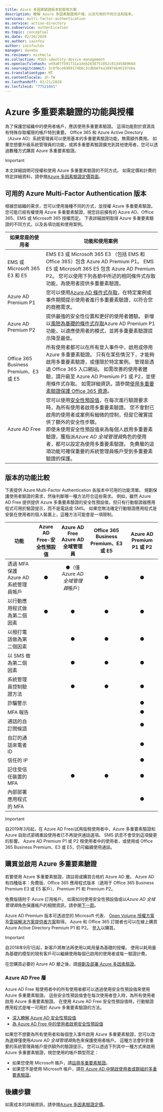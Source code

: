 ```yaml
---
title: Azure 多因素驗證版本和取用方案
description: 瞭解 Azure 多因素驗證用戶端，以及可用的不同方法和版本。
services: multi-factor-authentication
ms.service: active-directory
ms.subservice: authentication
ms.topic: conceptual
ms.date: 02/20/2020
ms.author: iainfou
author: iainfoulds
manager: daveba
ms.reviewer: michmcla
ms.collection: M365-identity-device-management
ms.openlocfilehash: e49a07f591731a1deb2838751852c0134548966d
ms.sourcegitcommit: 3c8fbce6989174b6c3cdbb6fea38974b46197ebe
ms.translationtype: MT
ms.contentlocale: zh-TW
ms.lasthandoff: 02/21/2020
ms.locfileid: "77521841"
---
```

# <a name="features-and-licenses-for-azure-multi-factor-authentication"></a>Azure 多重要素驗證的功能與授權

為了保護您組織中的使用者帳戶，應該使用多重要素驗證。 這項功能對於資源具有特殊存取權限的帳戶特別重要。 Office 365 和 Azure Active Directory （Azure AD）系統管理員可以使用基本的多重要素驗證功能，無需額外費用。 如果您想要升級系統管理員的功能，或將多重要素驗證擴充到其他使用者，您可以透過數種方式購買 Azure 多重要素驗證。

> [!IMPORTANT]
> 本文詳細說明可授權和使用 Azure 多重要素驗證的不同方式。 如需定價和計費的特定詳細資料，請參閱[Azure 多因素驗證定價頁面](https://azure.microsoft.com/pricing/details/multi-factor-authentication/)。

## <a name="available-versions-of-azure-multi-factor-authentication"></a>可用的 Azure Multi-Factor Authentication 版本

根據您組織的需求，您可以使用幾種不同的方式，並授權 Azure 多重要素驗證。 您可能已經有權使用 Azure 多重要素驗證，視您目前擁有的 Azure AD、Office 365、EMS 或 Microsoft 365 授權而定。 下表詳細說明取得 Azure 多重要素驗證的不同方式，以及各項功能和使用案例。

| 如果您是的使用者 | 功能和使用案例 |
| --- | --- |
| EMS 或 Microsoft 365 E3 和 E5 | EMS E3 或 Microsoft 365 E3 （包括 EMS 和 Office 365）包含 Azure AD Premium P1。 EMS E5 或 Microsoft 365 E5 包含 Azure AD Premium P2。 您可以使用下列各節中所述的相同條件式存取功能，為使用者提供多重要素驗證。 |
| Azure AD Premium P1 | 您可以使用[Azure AD 條件式存取](../conditional-access/overview.md)，在特定案例或事件期間提示使用者進行多重要素驗證，以符合您的商務需求。 |
| Azure AD Premium P2 | 提供最強的安全性位置和更好的使用者體驗。 新增以[風險為基礎的條件式存取](../conditional-access/howto-conditional-access-policy-risk.md)Azure AD Premium P1 功能，以適應使用者的模式，並將多重要素驗證提示降至最低。 |
| Office 365 Business Premium、E3 或 E5 | 所有使用者都可以在所有登入事件中，啟用或停用 Azure 多重要素驗證。 只有在某些情況下，才能夠啟用多重要素驗證，或僅限於特定案例。 管理是透過 Office 365 入口網站。 如需改善的使用者體驗，請升級至 Azure AD Premium P1 或 P2，並使用條件式存取。 如需詳細資訊，請參閱[使用多重要素驗證保護 Office 365 資源](https://support.office.com/article/Set-up-multi-factor-authentication-for-Office-365-users-8f0454b2-f51a-4d9c-bcde-2c48e41621c6)。 |
| Azure AD Free | 您可以使用[安全性預設值](../fundamentals/concept-fundamentals-security-defaults.md)，在每次進行驗證要求時，為所有使用者啟用多重要素驗證。 您不會對已啟用的使用者或案例有細微的控制，但是它確實提供了額外的安全性步驟。<br /> 即使未使用安全性預設值來為每個人啟用多重要素驗證，獲指派*Azure AD 全域管理員*角色的使用者，都可以設定為使用多重要素驗證。 免費層的這項功能可確保重要的系統管理員帳戶受到多重要素驗證的保護。 |

## <a name="feature-comparison-of-versions"></a>版本的功能比較

下表提供 Azure Multi-Factor Authentication 各版本中可用的功能清單。 規劃保護使用者驗證的需求，然後判斷哪一種方法符合這些需求。 例如，雖然 Azure AD Free 提供提供 Azure 多重要素驗證的安全性預設值，但只有行動驗證器應用程式可用於驗證提示，而不是電話或 SMS。 如果您無法確定行動驗證應用程式是安裝在使用者的個人裝置上，這種方法可能會是一項限制。

| 功能 | Azure AD Free-安全性預設值 | Azure AD Free Azure AD 全域管理員 | Office 365 Business Premium、E3 或 E5 | Azure AD Premium P1 或 P2 |
| --- |:---:|:---:|:---:|:---:|
| 透過 MFA 保護 Azure AD 系統管理員帳戶 | ● | ●（僅*Azure AD 全域管理員*帳戶） | ● | ● |
| 以行動應用程式做為第二個因素 | ● | ● | ● | ● |
| 以撥打電話做為第二個因素 | | ● | ● | ● |
| 以 SMS 做為第二個因素 | | ● | ● | ● |
| 系統管理員控制驗證方法 | | ● | ● | ● |
| 詐騙警示 | | | | ● |
| MFA 報告 | | | | ● |
| 通話的自訂問候語 | | | | ● |
| 自訂的通話來電者 ID | | | | ● |
| 信任的 IP | | | | ● |
| 記住受信任裝置的 MFA | | ● | ● | ● |
| 內部部署應用程式的 MFA | | | | ● |

> [!IMPORTANT]
> 自2019年3月起，在 Azure AD Free/試用版租使用者中，Azure 多重要素驗證和 Azure 自助式密碼重設使用者已不再提供通話選項。 SMS 訊息不會受到這項變更的影響。 Azure AD Premium P1 或 P2 租使用者中的使用者，或使用或 Office 365 Business Premium、E3 或 E5，仍可繼續使用通話。

## <a name="purchase-and-enable-azure-multi-factor-authentication"></a>購買並啟用 Azure 多重要素驗證

若要使用 Azure 多重要素驗證，請註冊或購買合格的 Azure AD 層。 Azure AD 有四種版本：免費版、Office 365 應用程式版本（適用于 Office 365 Business Premium E3 或 E5 客戶）、Premium P1 和 Premium P2。

免費版隨附于 Azure 訂用帳戶。 如需如何使用安全性預設值或以*Azure AD 全域管理員*角色保護帳戶的相關資訊，請參閱[下一節](#azure-ad-free-tier)。

Azure AD Premium 版本可透過您的 Microsoft 代表、 [Open Volume 授權方案](https://www.microsoft.com/licensing/licensing-programs/open-license.aspx)及[雲端解決方案提供者方案](https://go.microsoft.com/fwlink/?LinkId=614968&clcid=0x409)取得。 Azure 和 Office 365 訂閱者也可以在線上購買 Azure Active Directory Premium P1 和 P2。 登[入](https://portal.office.com/Commerce/Catalog.aspx)以購買。

> [!IMPORTANT]
> 自2018年9月1日起，新客戶將無法再使用以耗用量為基礎的授權。 使用以耗用量為基礎的模型的現有客戶可以繼續使用每個已啟用的使用者或每一驗證計費。

在您購買必要的 Azure AD 層之後，請[規劃及部署 Azure 多因素驗證](howto-mfa-getstarted.md)。

### <a name="azure-ad-free-tier"></a>Azure AD Free 層

Azure AD Free 租使用者中的所有使用者都可以透過使用安全性預設值來使用 Azure 多重要素驗證。 這些安全性預設值會在每次使用者登入時，為所有使用者啟用 Azure 多重要素驗證。 在使用 Azure AD Free 安全性預設值時，行動驗證應用程式是唯一可用於 Azure 多重要素驗證的方法。

* [深入瞭解 Azure AD 安全性預設值](../fundamentals/concept-fundamentals-security-defaults.md)
* [為 Azure AD Free 中的使用者啟用安全性預設值](../fundamentals/concept-fundamentals-security-defaults.md#enabling-security-defaults)

如果您不想要為所有使用者和每個登入事件啟用 Azure 多重要素驗證，您可以改為選擇僅使用*Azure AD 全域管理員*角色來保護使用者帳戶。 這種方法會針對重要的系統管理員帳戶提供額外的驗證提示。 您可以透過下列其中一種方式來啟用 Azure 多重要素驗證，視您使用的帳戶類型而定：

* 如果您使用 Microsoft 帳戶，請[註冊多重要素驗證](https://support.microsoft.com/help/12408/microsoft-account-about-two-step-verification)。
* 如果您不是使用 Microsoft 帳戶，請[在 Azure AD 中開啟使用者或群組的多重要素驗證](howto-mfa-userstates.md)。

## <a name="next-steps"></a>後續步驟

如需成本的詳細資訊，請參閱[Azure 多因素驗證定價](https://azure.microsoft.com/pricing/details/multi-factor-authentication/)。
